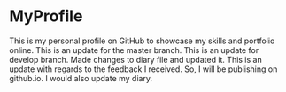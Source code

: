 # MyProfile
This is my personal profile on GitHub to showcase my skills and portfolio online.
This is an update for the master branch.
This is an update for develop branch.
Made changes to diary file and updated it.
This is an update with regards to the feedback I received.
So, I will be publishing on github.io.
I would also update my diary.
